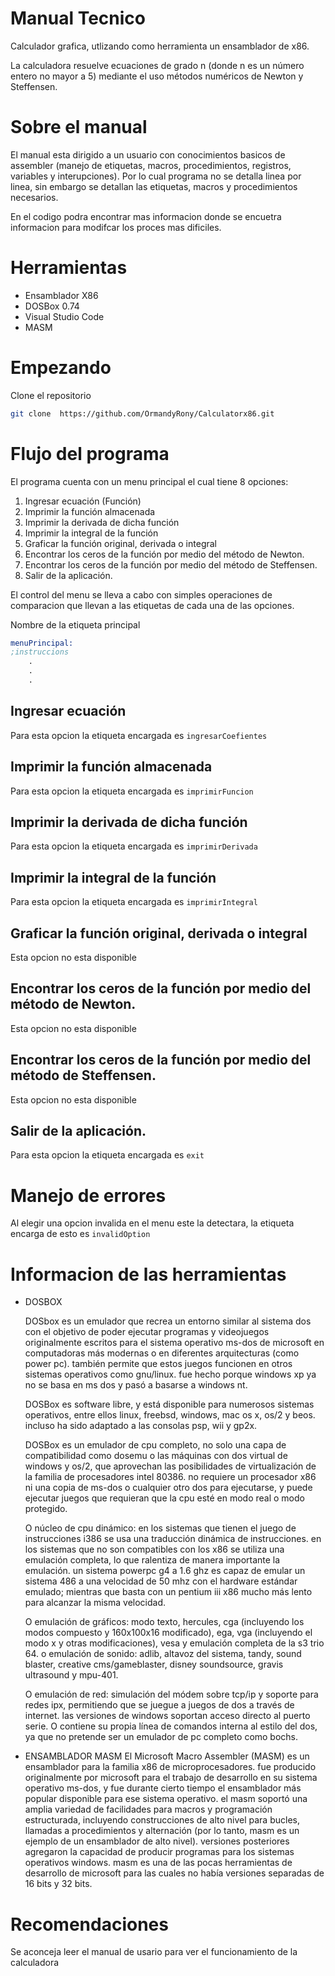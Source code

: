 # Manual Tecnico

Calculador grafica, utlizando como herramienta un ensamblador de x86.

La calculadora resuelve ecuaciones de grado n (donde n es un número entero no mayor a 5)
mediante el uso métodos numéricos de Newton y Steffensen.

# Sobre el manual

El manual esta dirigido a un usuario con conocimientos basicos de assembler (manejo de etiquetas, macros, procedimientos, registros, variables y interupciones). Por lo cual programa no se detalla linea por linea, sin embargo se detallan las etiquetas, macros y procedimientos necesarios. 

En el codigo podra encontrar mas informacion donde se encuetra informacion para modifcar los proces mas dificiles.

# Herramientas

- Ensamblador X86
- DOSBox 0.74
- Visual Studio Code
- MASM

# Empezando

Clone el repositorio

```bash
git clone  https://github.com/OrmandyRony/Calculatorx86.git
```

# Flujo del programa

El programa cuenta con un menu principal el cual tiene 8 opciones:

1. Ingresar ecuación (Función)
2. Imprimir la función almacenada
3. Imprimir la derivada de dicha función
4. Imprimir la integral de la función
5. Graficar la función original, derivada o integral
6. Encontrar los ceros de la función por medio del método de Newton.
7. Encontrar los ceros de la función por medio del método de Steffensen.
8. Salir de la aplicación.

El control del menu se lleva a cabo con simples operaciones de comparacion que llevan a las etiquetas de cada una de las opciones.

Nombre de la etiqueta principal

```nasm
menuPrincipal:
;instruccions
	.
	.
	.
```

## Ingresar ecuación

Para esta opcion la etiqueta encargada es `ingresarCoefientes`

## Imprimir la función almacenada

Para esta opcion la etiqueta encargada es `imprimirFuncion`

## Imprimir la derivada de dicha función

Para esta opcion la etiqueta encargada es `imprimirDerivada`

## Imprimir la integral de la función

Para esta opcion la etiqueta encargada es `imprimirIntegral`

## Graficar la función original, derivada o integral

Esta opcion no esta disponible

## Encontrar los ceros de la función por medio del método de Newton.

Esta opcion no esta disponible

## Encontrar los ceros de la función por medio del método de Steffensen.

Esta opcion no esta disponible

## Salir de la aplicación.

Para esta opcion la etiqueta encargada es `exit`

# Manejo de errores

Al elegir una opcion invalida en el menu este la detectara, la etiqueta encarga de esto es `invalidOption`

# Informacion de las herramientas
- DOSBOX

    DOSbox es un emulador que recrea un entorno similar al sistema dos con el 
    objetivo de poder ejecutar programas y videojuegos originalmente escritos para el 
    sistema operativo ms-dos de microsoft en computadoras más modernas o en 
    diferentes arquitecturas (como power pc). también permite que estos juegos 
    funcionen en otros sistemas operativos como gnu/linux. fue hecho porque 
    windows xp ya no se basa en ms dos y pasó a basarse a windows nt.

    DOSBox es software libre, y está disponible para numerosos sistemas operativos, 
    entre ellos linux, freebsd, windows, mac os x, os/2 y beos. incluso ha sido adaptado 
    a las consolas psp, wii y gp2x. 


    DOSBox es un emulador de cpu completo, no solo una capa de compatibilidad 
    como dosemu o las máquinas con dos virtual de windows y os/2, que aprovechan 
    las posibilidades de virtualización de la familia de procesadores intel 80386. no 
    requiere un procesador x86 ni una copia de ms-dos o cualquier otro dos para 
    ejecutarse, y puede ejecutar juegos que requieran que la cpu esté en modo real o 
    modo protegido. 

    O núcleo de cpu dinámico: en los sistemas que tienen el juego de instrucciones i386 
    se usa una traducción dinámica de instrucciones. en los sistemas que no son 
    compatibles con los x86 se utiliza una emulación completa, lo que ralentiza de 
    manera importante la emulación. un sistema powerpc g4 a 1.6 ghz es capaz de 
    emular un sistema 486 a una velocidad de 50 mhz con el hardware estándar 
    emulado; mientras que basta con un pentium iii x86 mucho más lento para alcanzar 
    la misma velocidad. 

    O emulación de gráficos: modo texto, hercules, cga (incluyendo los modos 
    compuesto y 160x100x16 modificado), ega, vga (incluyendo el modo x y otras 
    modificaciones), vesa y emulación completa de la s3 trio 64. o emulación de sonido: 
    adlib, altavoz del sistema, tandy, sound blaster, creative cms/gameblaster, disney 
    soundsource, gravis ultrasound y mpu-401. 

    O emulación de red: simulación del módem sobre tcp/ip y soporte para redes ipx, 
    permitiendo que se juegue a juegos de dos a través de internet. las versiones de 
    windows soportan acceso directo al puerto serie. 
    O contiene su propia línea de comandos interna al estilo del dos, ya que no pretende 
    ser un emulador de pc completo como bochs. 

- ENSAMBLADOR MASM
    El Microsoft Macro Assembler (MASM) es un ensamblador para la familia x86 de 
    microprocesadores. fue producido originalmente por microsoft para el trabajo de 
    desarrollo en su sistema operativo ms-dos, y fue durante cierto tiempo el 
    ensamblador más popular disponible para ese sistema operativo. el masm soportó 
    una amplia variedad de facilidades para macros y programación estructurada, 
    incluyendo construcciones de alto nivel para bucles, llamadas a procedimientos y 
    alternación (por lo tanto, masm es un ejemplo de un ensamblador de alto nivel). 
    versiones posteriores agregaron la capacidad de producir programas para los 
    sistemas operativos windows. masm es una de las pocas herramientas de 
    desarrollo de microsoft para las cuales no había versiones separadas de 16 bits y 32 
    bits.


# Recomendaciones

Se aconceja leer el manual de usario para ver el funcionamiento de la calculadora
